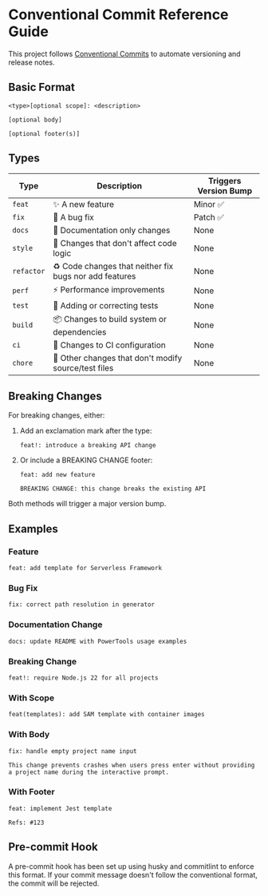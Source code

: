 # Conventional Commit Reference Guide

This project follows [Conventional Commits](https://www.conventionalcommits.org/) to automate versioning and release notes.

## Basic Format

```text
<type>[optional scope]: <description>

[optional body]

[optional footer(s)]
```

## Types

| Type       | Description                                         | Triggers Version Bump |
|------------|-----------------------------------------------------|----------------------|
| `feat`     | ✨ A new feature                                    | Minor ✅              |
| `fix`      | 🐛 A bug fix                                        | Patch ✅              |
| `docs`     | 📝 Documentation only changes                       | None                 |
| `style`    | 💄 Changes that don't affect code logic             | None                 |
| `refactor` | ♻️ Code changes that neither fix bugs nor add features | None              |
| `perf`     | ⚡ Performance improvements                         | None                 |
| `test`     | 🧪 Adding or correcting tests                       | None                 |
| `build`    | 📦 Changes to build system or dependencies          | None                 |
| `ci`       | 👷 Changes to CI configuration                      | None                 |
| `chore`    | 🧹 Other changes that don't modify source/test files | None                |

## Breaking Changes

For breaking changes, either:

1. Add an exclamation mark after the type:

   ```text
   feat!: introduce a breaking API change
   ```

2. Or include a BREAKING CHANGE footer:

   ```text
   feat: add new feature

   BREAKING CHANGE: this change breaks the existing API
   ```

Both methods will trigger a major version bump.

## Examples

### Feature

```text
feat: add template for Serverless Framework
```

### Bug Fix

```text
fix: correct path resolution in generator
```

### Documentation Change

```text
docs: update README with PowerTools usage examples
```

### Breaking Change

```text
feat!: require Node.js 22 for all projects
```

### With Scope

```text
feat(templates): add SAM template with container images
```

### With Body

```text
fix: handle empty project name input

This change prevents crashes when users press enter without providing
a project name during the interactive prompt.
```

### With Footer

```text
feat: implement Jest template

Refs: #123
```

## Pre-commit Hook

A pre-commit hook has been set up using husky and commitlint to enforce this format. If your commit message doesn't follow the conventional format, the commit will be rejected.
